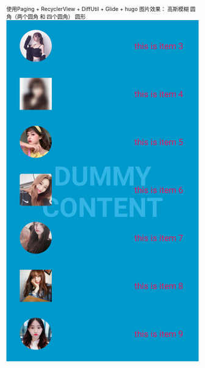 使用Paging + RecyclerView + DiffUtil + Glide + hugo
图片效果：
高斯模糊
圆角（两个圆角 和 四个圆角）
圆形
![MacDown Screenshot](https://github.com/jsjxsy/RecyclerViewDemo/blob/master/device-2019-11-12-133508.png)
